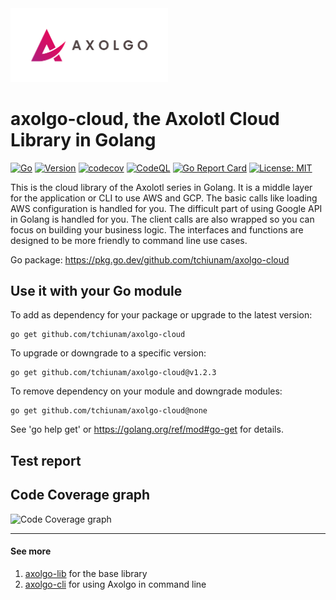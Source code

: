 <img src="images/axolgo-logo-transparent.png" width="50%" />

# axolgo-cloud, the Axolotl Cloud Library in Golang
[![Go](https://github.com/tchiunam/axolgo-cloud/actions/workflows/go.yml/badge.svg)](https://github.com/tchiunam/axolgo-cloud/actions/workflows/go.yml)
[![Version](https://img.shields.io/badge/Version-v0.0.4-yellow.svg)](https://github.com/tchiunam/axolgo-cloud/releases/tag/v0.0.4)
[![codecov](https://codecov.io/gh/tchiunam/axolgo-cloud/branch/main/graph/badge.svg?token=7Q6I4OXAS8)](https://codecov.io/gh/tchiunam/axolgo-cloud)
[![CodeQL](https://github.com/tchiunam/axolgo-cloud/actions/workflows/codeql-analysis.yml/badge.svg)](https://github.com/tchiunam/axolgo-cloud/actions/workflows/codeql-analysis.yml)
[![Go Report Card](https://goreportcard.com/badge/github.com/tchiunam/axolgo-cloud)](https://goreportcard.com/report/github.com/tchiunam/axolgo-cloud)
[![License: MIT](https://img.shields.io/badge/License-MIT-blue.svg)](https://opensource.org/licenses/MIT)

This is the cloud library of the Axolotl series in Golang. It is a middle layer for the application or CLI to use AWS and GCP. The basic calls like loading AWS configuration is handled for you. The difficult part of using Google API in Golang is handled for you. The client calls are also wrapped so you can focus on building your business logic. The interfaces and functions are designed to be more friendly to command line use cases.

Go package: https://pkg.go.dev/github.com/tchiunam/axolgo-cloud

## Use it with your Go module
To add as dependency for your package or upgrade to the latest version:
```
go get github.com/tchiunam/axolgo-cloud
```

To upgrade or downgrade to a specific version:
```
go get github.com/tchiunam/axolgo-cloud@v1.2.3
```

To remove dependency on your module and downgrade modules:
```
go get github.com/tchiunam/axolgo-cloud@none
```

See 'go help get' or https://golang.org/ref/mod#go-get for details.

## Test report
## Code Coverage graph
![Code Coverage graph](https://codecov.io/gh/tchiunam/axolgo-cloud/branch/main/graphs/tree.svg?token=7Q6I4OXAS8)

---
#### See more  
1. [axolgo-lib](https://github.com/tchiunam/axolgo-lib) for the base library
2. [axolgo-cli](https://github.com/tchiunam/axolgo-cli) for using Axolgo in command line
